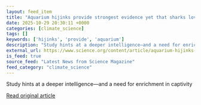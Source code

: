 ```yaml
---
layout: feed_item
title: "Aquarium hijinks provide strongest evidence yet that sharks love to play"
date: 2025-10-29 20:30:11 +0000
categories: [climate_science]
tags: []
keywords: ['hijinks', 'provide', 'aquarium']
description: "Study hints at a deeper intelligence—and a need for enrichment in captivity"
external_url: https://www.science.org/content/article/aquarium-hijinks-provide-strongest-evidence-yet-sharks-love-play
is_feed: true
source_feed: "Latest News from Science Magazine"
feed_category: "climate_science"
---
```


Study hints at a deeper intelligence—and a need for enrichment in captivity

[Read original article](https://www.science.org/content/article/aquarium-hijinks-provide-strongest-evidence-yet-sharks-love-play)
